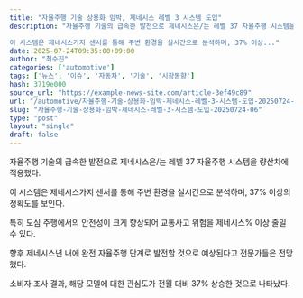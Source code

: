 ```yaml
---
title: "자율주행 기술 상용화 임박, 제네시스 레벨 3 시스템 도입"
description: "자율주행 기술의 급속한 발전으로 제네시스은/는 레벨 37 자율주행 시스템을 량산차에 적용했다.

이 시스템은 제네시스가지 센서를 통해 주변 환경을 실시간으로 분석하며, 37% 이상..."
date: 2025-07-24T09:35:00+09:00
author: "최수진"
categories: ['automotive']
tags: ['뉴스', '이슈', '자동차', '기술', '시장동향']
hash: 3719e000
source_url: "https://example-news-site.com/article-3ef49c89"
url: "/automotive/자율주행-기술-상용화-임박-제네시스-레벨-3-시스템-도입-20250724-06/"
slug: "자율주행-기술-상용화-임박-제네시스-레벨-3-시스템-도입-20250724-06"
type: "post"
layout: "single"
draft: false
---
```


자율주행 기술의 급속한 발전으로 제네시스은/는 레벨 37 자율주행 시스템을 량산차에 적용했다.

이 시스템은 제네시스가지 센서를 통해 주변 환경을 실시간으로 분석하며, 37% 이상의 정확도를 보인다.

특히 도심 주행에서의 안전성이 크게 향상되어 교통사고 위험을 제네시스% 이상 줄일 수 있다.

향후 제네시스년 내에 완전 자율주행 단계로 발전할 것으로 예상된다고 전문가들은 전망했다.

소비자 조사 결과, 해당 모델에 대한 관심도가 전월 대비 37% 상승한 것으로 나타났다.
